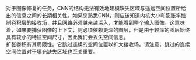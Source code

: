 # 
对于图像修复的任务，CNN的结构无法有效地建模缺失区域与遥远空间位置所给出的信息之间的长期相关性。如果您熟悉CNN，则应该知道内核大小和膨胀率控制卷积层的接收场，并且网络必须越来越深入，才能看到整个输入图像。这意味着，如果要捕获图像的上下文，则必须依赖更深的图层，但是由于较深的图层始终具有较小的特征空间尺寸，因此我们会丢失空间信息。  
扩张卷积有其局限性。它跳过连续的空间位置以扩大接收场。请注意，跳过的连续空间位置对于填充缺失区域也至关重要。